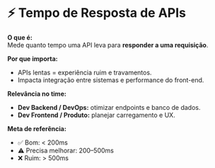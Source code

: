 # ⚡ Tempo de Resposta de APIs

**O que é:**  
Mede quanto tempo uma API leva para **responder a uma requisição**.

**Por que importa:**  
- APIs lentas = experiência ruim e travamentos.  
- Impacta integração entre sistemas e performance do front-end.

**Relevância no time:**  
- **Dev Backend / DevOps:** otimizar endpoints e banco de dados.  
- **Dev Frontend / Produto:** planejar carregamento e UX.

**Meta de referência:**  
- ✅ Bom: < 200ms  
- ⚠️ Precisa melhorar: 200–500ms  
- ❌ Ruim: > 500ms
